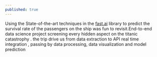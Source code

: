 ```yaml
---
published: true
---
```


Using the State-of-the-art techniques in the [fast.ai](http://docs.fast.ai) library to predict the survival rate of the passengers on the ship was fun to revisit.End-to-end data science project screening every hidden aspect on the titanic catastrophy .  the trip drive us from data extraction to API real time integration , passing by data processing, data visualization and model prediction
